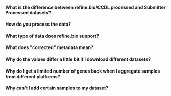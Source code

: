 #### What is the difference between refine.bio/CCDL processed and Submitter Processed datasets?

#### How do you process the data?

#### What type of data does refine.bio support?

#### What does "corrected" metadata mean?

#### Why do the values differ a little bit if I download different datasets?

#### Why do I get a limited number of genes back when I aggregate samples from different platforms?

#### Why can't I add certain samples to my dataset?
